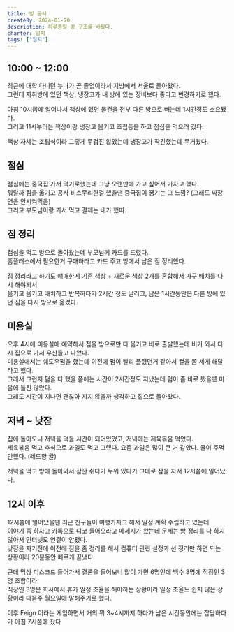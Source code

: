 ```yaml
---
title: 방 공사
createBy: 2024-01-20
description: 하루종일 방 구조를 바꿨다.
charter: 일지
tags: ["일지"]
---
```


## 10:00 ~ 12:00

최근에 대학 다니던 누나가 곧 졸업이라서 지방에서 서울로 돌아왔다.  
그런데 자취방에 있던 책상, 냉장고가 내 방에 있는 장비보다 좋다고 변경하기로 했다.

아침 10시쯤에 일어나서 책상에 있던 물건을 전부 다른 방으로 빼는데 1시간정도 소요됐다.  
그리고 11시부터는 책상이랑 냉장고 옮기고 조립등을 하고 점심을 먹으러 갔다.

책상 자체는 조립식이라 그렇게 무겁진 않았는데 냉장고가 작긴했는데 무거웠다.

## 점심

점심에는 중국집 가서 먹기로했는데 그냥 오랜만에 가고 싶어서 가자고 했다.  
뭐랄까 짐을 옮기고 공사 비스무리한걸 했을땐 중국집이 떙기는 그 느낌? (그래도 짜장면은 안시켜먹음)  
그리고 부모님이랑 가서 먹고 결제는 내가 했따.

## 짐 정리

점심을 먹고 방으로 돌아왔는데 부모님께 카드를 드렸다.  
홈플러스에서 필요한거 구매하라고 카드 주고 방에서 남은 짐 정리했다.

짐 정리라고 하기도 얘매한게 기존 책상 + 새로운 책상 2개를 혼합해서 가구 배치를 다시 해야되서  
옮기고 옮기고 배치하고 반복하다가 2시간 정도 날리고, 남은 1시간동안은 다른 방에 있던 짐을 다시 방으로 옮겼다.

## 미용실

오후 4시에 미용실에 예약해서 짐을 방으로만 다 옮기고 바로 출발했는데 비가 와서 다시 집으로 가서 우산들고 나왔다.  
미용실에서는 쉐도우펌을 했는데 이전에 펌이 빨리 풀렸던거 같아서 컬을 쫌 세게 해달라고 했다.  
그래서 그런지 펌을 다 했을 쯤에는 시간이 2시간정도 지났는데 펌이 좀 바로 봤을떈 마음에 들진 않았다.  
그래도 시간이 지나면 괜찮아 지지 않을까 생각하고 집으로 돌아왔다.

## 저녁 ~ 낮잠

집에 돌아오니 저녁을 먹을 시간이 되어있었고, 저녁에는 제육볶음 먹었다.  
제육볶음 먹고 후식으로 과일도 먹고 그랬다. 요즘 과일은 많이 큰 거 같았다. 귤이 주먹만했다. (레드향 귤)

저녁을 먹고 방에 돌아와서 잠깐 쉬다가 누워 있다가 그대로 잠을 자서 12시쯤에 일어났다.

## 12시 이후

12시쯤에 일어났을땐 최근 친구들이 여행가자고 해서 일정 계획 수립하고 있는데  
이야기 좀 하자고 카톡으로 디코 들어오라고 메세지가 왔는데 문제는 방 정리를 다 하지 않아서 인터넷도 연결이 안됐다.  
낮잠을 자기전에 이전에 짐을 좀 정리를 해서 컴퓨터 관련 설정과 선 정리만 하면 되는 상황이라 20분동안 빠르게 끝냈다.

근데 막상 디스코드 들어가서 결론을 들어보니 많이 가면 6명인데 백수 3명에 직장인 3명 조합이라  
직장인 3명은 회사에서 휴가 일정 조율을 해야하는 상황이라 일정 조율도 쉽지 않은 상황이라 다음주 월요일에 말해주기로 했다.

이후 Feign 이라는 게임하면서 거의 뭐 3~4시까지 하다가 남은 시간동안에는 잡담하다가 아침 7시쯤에 잤다
